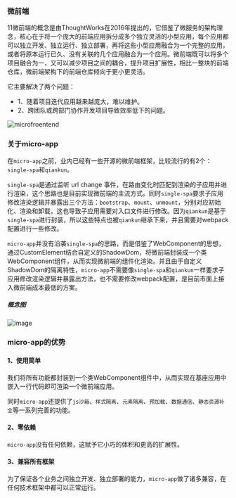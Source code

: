 ### 微前端
11微前端的概念是由ThoughtWorks在2016年提出的，它借鉴了微服务的架构理念，核心在于将一个庞大的前端应用拆分成多个独立灵活的小型应用，每个应用都可以独立开发、独立运行、独立部署，再将这些小型应用融合为一个完整的应用，或者将原本运行已久、没有关联的几个应用融合为一个应用。微前端既可以将多个项目融合为一，又可以减少项目之间的耦合，提升项目扩展性，相比一整块的前端仓库，微前端架构下的前端仓库倾向于更小更灵活。

它主要解决了两个问题：

- 1、随着项目迭代应用越来越庞大，难以维护。
- 2、跨团队或跨部门协作开发项目导致效率低下的问题。

![microfroentend](https://img13.360buyimg.com/imagetools/jfs/t1/182098/24/20562/94562/6123569cE7a4b5bc3/f135ab0912746bd6.png ':size=750')

### 关于micro-app
  在`micro-app`之前，业内已经有一些开源的微前端框架，比较流行的有2个：`single-spa`和`qiankun`。
  
  `single-spa`是通过监听 url change 事件，在路由变化时匹配到渲染的子应用并进行渲染，这个思路也是目前实现微前端的主流方式。同时`single-spa`要求子应用修改渲染逻辑并暴露出三个方法：`bootstrap`、`mount`、`unmount`，分别对应初始化、渲染和卸载，这也导致子应用需要对入口文件进行修改。因为`qiankun`是基于`single-spa`进行封装，所以这些特点也被`qiankun`继承下来，并且需要对webpack配置进行一些修改。
  
  `micro-app`并没有沿袭`single-spa`的思路，而是借鉴了WebComponent的思想，通过CustomElement结合自定义的ShadowDom，将微前端封装成一个类WebComponent组件，从而实现微前端的组件化渲染。并且由于自定义ShadowDom的隔离特性，`micro-app`不需要像`single-spa`和`qiankun`一样要求子应用修改渲染逻辑并暴露出方法，也不需要修改webpack配置，是目前市面上接入微前端成本最低的方案。

  ##### 概念图
  ![image](https://img10.360buyimg.com/imagetools/jfs/t1/168885/23/20790/54203/6084d445E0c9ec00e/d879637b4bb34253.png ':size=750')


### micro-app的优势
  #### 1、使用简单
  我们将所有功能都封装到一个类WebComponent组件中，从而实现在基座应用中嵌入一行代码即可渲染一个微前端应用。
  
  同时`micro-app`还提供了`js沙箱`、`样式隔离`、`元素隔离`、`预加载`、`数据通信`、`静态资源补全`等一系列完善的功能。

  #### 2、零依赖
  `micro-app`没有任何依赖，这赋予它小巧的体积和更高的扩展性。

  #### 3、兼容所有框架
  为了保证各个业务之间独立开发、独立部署的能力，`micro-app`做了诸多兼容，在任何技术框架中都可以正常运行。
